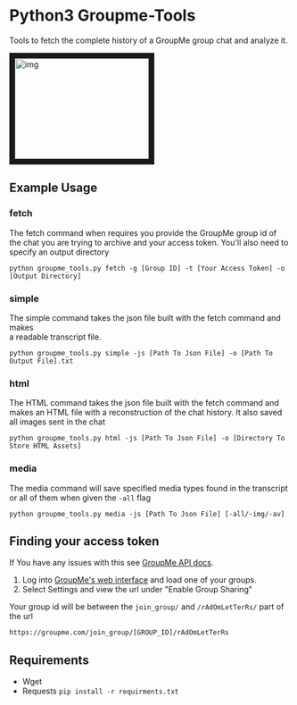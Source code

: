 # Python3 Groupme-Tools

Tools to fetch the complete history of a GroupMe group chat and analyze it.


<a href="https://youtu.be/8Rd8VgYF5dY?t=139" target="_blank"><img src="http://img.youtube.com/vi/8Rd8VgYF5dY/0.jpg" 
alt="img" width="240" height="180" border="10" /></a>
## Example Usage


### fetch 
The fetch command when requires you provide the GroupMe group id of the chat you are 
trying to archive and your access token. You'll also need to specify an output directory
```
python groupme_tools.py fetch -g [Group ID] -t [Your Access Token] -o [Output Directory]
```

### simple
The simple command takes the json file built with the fetch command and makes  
a readable transcript file.
```
python groupme_tools.py simple -js [Path To Json File] -o [Path To Output File].txt
```

### html 
The HTML command takes the json file built with the fetch command and makes an 
HTML file with a reconstruction of the chat history. It also saved all images sent in the chat 

```
python groupme_tools.py html -js [Path To Json File] -o [Directory To Store HTML Assets]
```

### media 
The media command will save specified media types found in the transcript or all of them
when given the `-all` flag

```
python groupme_tools.py media -js [Path To Json File] [-all/-img/-av] 
```

## Finding your access token

If You have any issues with this see [GroupMe API docs](https://dev.groupme.com/docs/v3).

1. Log into [GroupMe's web interface](https://web.groupme.com/groups) and load one of your groups.
2. Select Settings and view the url under "Enable Group Sharing"

Your group id will be between the `join_group/` and `/rAdOmLetTerRs/`  part of the url
```
https://groupme.com/join_group/[GROUP_ID]/rAdOmLetTerRs
```

## Requirements 
- Wget
- Requests
`pip install -r requirments.txt`

